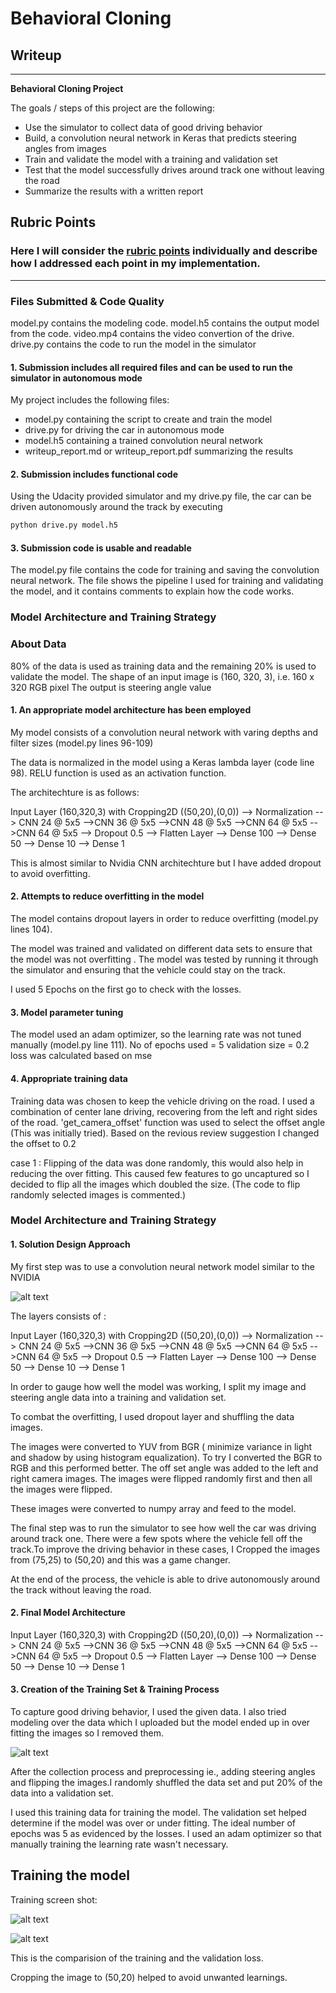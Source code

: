 # **Behavioral Cloning** 

## Writeup
---

**Behavioral Cloning Project**

The goals / steps of this project are the following:
* Use the simulator to collect data of good driving behavior
* Build, a convolution neural network in Keras that predicts steering angles from images
* Train and validate the model with a training and validation set
* Test that the model successfully drives around track one without leaving the road
* Summarize the results with a written report


[//]: # (Image References)

[image1]: ./writeupImages/trainingTheModel.PNG "Model Visualization"
[image2]: ./writeupImages/training.PNG "Training Screen Shot"
[image3]: ./writeupImages/lossGraph.PNG "Loss visualization"
[image4]: ./writeupImages/carview.PNG "Car view"


## Rubric Points
### Here I will consider the [rubric points](https://review.udacity.com/#!/rubrics/432/view) individually and describe how I addressed each point in my implementation.  

---
### Files Submitted & Code Quality

model.py contains the modeling code.
model.h5 contains the output model from the code.
video.mp4 contains the video convertion of the drive.
drive.py contains the code to run the model in the simulator

#### 1. Submission includes all required files and can be used to run the simulator in autonomous mode

My project includes the following files:
* model.py containing the script to create and train the model
* drive.py for driving the car in autonomous mode
* model.h5 containing a trained convolution neural network 
* writeup_report.md or writeup_report.pdf summarizing the results

#### 2. Submission includes functional code
Using the Udacity provided simulator and my drive.py file, the car can be driven autonomously around the track by executing 
```sh
python drive.py model.h5
```

#### 3. Submission code is usable and readable

The model.py file contains the code for training and saving the convolution neural network. The file shows the pipeline I used for training and validating the model, and it contains comments to explain how the code works.

### Model Architecture and Training Strategy

### About Data 

80% of the data is used as training data and the remaining 20% is used to validate the model.
The shape of an input image is (160, 320, 3), i.e. 160 x 320 RGB pixel
The output is steering angle value

#### 1. An appropriate model architecture has been employed

My model consists of a convolution neural network with varing depths and filter sizes (model.py lines 96-109) 

The data is normalized in the model using a Keras lambda layer (code line 98). RELU function is used as an activation function.

The architechture is as follows:

Input Layer (160,320,3) with Cropping2D ((50,20),(0,0)) --> Normalization --> CNN 24 @ 5x5 -->CNN 36 @ 5x5 -->CNN 48 @ 5x5 -->CNN 64 @ 5x5 -->CNN 64 @ 5x5 --> Dropout 0.5 --> Flatten Layer --> Dense 100 --> Dense 50 --> Dense 10 --> Dense 1


This is almost similar to Nvidia CNN architechture but I have added dropout to avoid overfitting.

#### 2. Attempts to reduce overfitting in the model

The model contains dropout layers in order to reduce overfitting (model.py lines 104). 

The model was trained and validated on different data sets to ensure that the model was not overfitting . The model was tested by running it through the simulator and ensuring that the vehicle could stay on the track.

I used 5 Epochs on the first go to check with the losses.

#### 3. Model parameter tuning

The model used an adam optimizer, so the learning rate was not tuned manually (model.py line 111).
No of epochs used = 5
validation size = 0.2
loss was calculated based on mse

#### 4. Appropriate training data

Training data was chosen to keep the vehicle driving on the road. I used a combination of center lane driving, recovering from the left and right sides of the road.  'get_camera_offset' function was used to select the offset angle (This was initially tried). Based on the revious review suggestion I changed the offset to 0.2

case 1 : Flipping of the data was done randomly, this would also help in reducing the over fitting.
This caused few features to go uncaptured so I decided to flip all the images which doubled the size. (The code to flip randomly selected images is commented.)


### Model Architecture and Training Strategy

#### 1. Solution Design Approach

My first step was to use a convolution neural network model similar to the NVIDIA

![alt text][image1]

The layers consists of :

Input Layer (160,320,3) with Cropping2D ((50,20),(0,0)) --> Normalization --> CNN 24 @ 5x5 -->CNN 36 @ 5x5 -->CNN 48 @ 5x5 -->CNN 64 @ 5x5 -->CNN 64 @ 5x5 --> Dropout 0.5 --> Flatten Layer --> Dense 100 --> Dense 50 --> Dense 10 --> Dense 1

In order to gauge how well the model was working, I split my image and steering angle data into a training and validation set. 

To combat the overfitting, I used dropout layer and shuffling the data images.

The images were converted to YUV from BGR ( minimize variance in light and shadow by using histogram equalization). To try I converted the BGR to RGB and this performed better. The off set angle was added to the left and right camera images.
The images were flipped randomly first and then all the images were flipped.

These images were converted to numpy array and feed to the model.

The final step was to run the simulator to see how well the car was driving around track one. There were a few spots where the vehicle fell off the track.To improve the driving behavior in these cases, I Cropped the images from (75,25) to (50,20) and this was a game changer.

At the end of the process, the vehicle is able to drive autonomously around the track without leaving the road.

#### 2. Final Model Architecture


Input Layer (160,320,3) with Cropping2D ((50,20),(0,0)) --> Normalization --> CNN 24 @ 5x5 -->CNN 36 @ 5x5 -->CNN 48 @ 5x5 -->CNN 64 @ 5x5 -->CNN 64 @ 5x5 --> Dropout 0.5 --> Flatten Layer --> Dense 100 --> Dense 50 --> Dense 10 --> Dense 1

#### 3. Creation of the Training Set & Training Process

To capture good driving behavior, I used the given data. I also tried modeling over the data which I uploaded but the model ended up in over fitting the images so I removed them.

![alt text][image4]

After the collection process and preprocessing ie., adding steering angles and flipping the images.I randomly shuffled the data set and put 20% of the data into a validation set. 

I used this training data for training the model. The validation set helped determine if the model was over or under fitting. The ideal number of epochs was 5 as evidenced by the losses. I used an adam optimizer so that manually training the learning rate wasn't necessary.

## Training the model 

Training screen shot:

![alt text][image2]

![alt text][image3]

This is the comparision of the training and the validation loss.

Cropping the image to (50,20) helped to avoid unwanted learnings.


